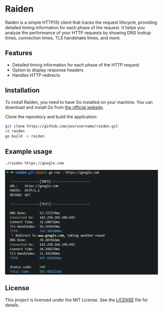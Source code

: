 # Raiden

Raiden is a simple HTTP(S) client that traces the request lifecycle, providing detailed timing information for each phase of the request. It helps you analyze the performance of your HTTP requests by showing DNS lookup times, connection times, TLS handshake times, and more.

## Features

- Detailed timing information for each phase of the HTTP request
- Option to display response headers
- Handles HTTP redirects

## Installation

To install Raiden, you need to have Go installed on your machine. You can download and install Go from [the official website](https://golang.org/dl/).

Clone the repository and build the application:

```sh
git clone https://github.com/yourusername/raiden.git
cd raiden
go build -o raiden
```

## Example usage

```sh
./raiden https://google.com
```
![Usage image](assets/usage.png)

## License

This project is licensed under the MIT License. See the [LICENSE](LICENSE) file for details.